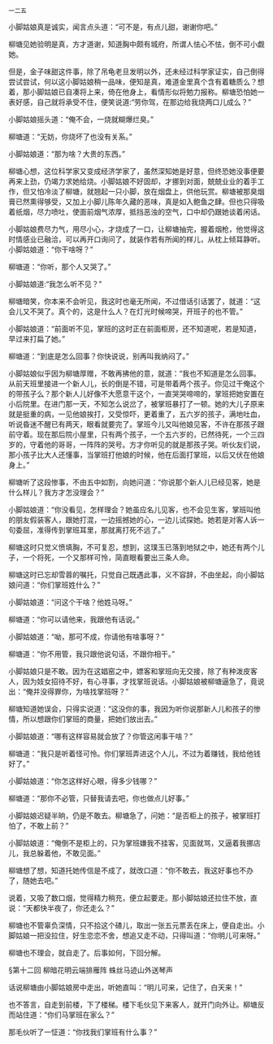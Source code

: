     一二五 

   小脚姑娘真是诚实，闻言点头道：“可不是，有点儿甜，谢谢你吧。”

   柳塘见她验明是真，方才道谢，知道胸中颇有城府，所谓人怯心不怯，倒不可小觑她。

   但是，金子味甜这件事，除了吊龟老旦发明以外，还未经过科学家证实，自己倒得尝试尝试，何以这小脚姑娘稍一品味，便知是真，难道金里真个含有着糖质么？想着，那小脚姑娘已自凑将上来，倚在他身上，看情形似将勉力报称。柳塘恐怕她一表好感，自己就将承受不住，便笑说道:“劳你驾，在那边给我烧两口儿成么？”

   小脚姑娘摇头道：“俺不会，一烧就糊爆烂臭。”

   柳塘道：“无妨，你烧坏了也没有关系。”

   小脚姑娘道：“那为啥？大贵的东西。”

   柳塘心想，这位科学家又变成经济学家了，虽然深知她是好意，但终恐她没事便要再来上劲，仍竭力求她给烧。小脚姑娘不好固却，才挪到对面，兢兢业业的着手工作，但又怕冷淡了柳塘，就翘起一只小脚，放在烟盘上，供他玩赏。柳塘被那臭烟膏已然熏得够受，又加上小脚儿陈年久藏的恶味，真是如入鲍鱼之肆。但也只得吸着纸烟，尽力喷吐，使面前烟气浓厚，抵挡恶浊的空气，口中却仍跟她谈着闲话。

   小脚姑娘费尽力气，用尽小心，才烧成了一口，让柳塘抽完，握着烟枪，他觉得这时情感业已融洽，可以再开口询问了，就装作若有所闻的样儿，从枕上倾耳静听。小脚姑娘道：“你干啥呀？”

   柳塘道：“你听，那个人又哭了。”

   小脚姑娘道:“我怎么听不见？”

   柳塘暗笑，你本来不会听见，我这时也毫无所闻，不过借话引话罢了，就道：“这会儿又不哭了。真个的，这是什么人？在灯光时候啼哭，开班子的也不管。”

   小脚姑娘道：“前面听不见，掌班的这时正在前面柜房，还不知道呢，若是知道，早过来打扁了她。”

   柳塘道：“到底是怎么回事？你快说说，别再叫我纳闷了。”

   小脚姑娘似乎因为柳塘厚赠，不敢再拂他的意，就道：“我也不知道是怎么回事。从前天班里接进一个新人儿，长的倒是不错，可是带着两个孩子。你见过干俺这个的带孩子么？那个新人儿好像不大愿意干这个，一直哭哭啼啼的，掌班把她安置在小后院里。在进门那一天，不知怎么说岔了，被掌班暴打了一顿。她的大儿子原来就是挺重的病，一见他娘挨打，又受惊吓，更着重了，五六岁的孩子，满地吐血，听说昏迷不醒已有两天，眼看就要完了。掌班今儿又叫他娘见客，不许在那孩子跟前守着。现在那后院小屋里，只有两个孩子，一个五六岁的，已然待死，一个三四岁的，守着他的哥哥，一阵阵的哭号。方才你听见的就是那孩子哭。听伙友们说，那小孩子比大人还懂事，当掌班打他娘的时候，他在后面打掌班，以后又伏在他娘身上。”

   柳塘听了这段惨事，不由五中如割，向她问道：“你说那个新人儿已经见客，她是什么样儿？我方才怎没理会？”

   小脚姑娘道：“你没看见，怎样理会？她虽应名儿见客，也不会见生客，掌班叫他的朋友假装客人，跟她打混，一边摇撼她的心，一边儿试探她。她若是对客人诉一句委屈，准得传到掌班耳里，那就离打死不远了。”

   柳塘这时只觉义愤填胸，不可复忍，想到，这璞玉已落到地狱之中，她还有两个儿子，一个将死，一个又那样可怜，简直眼看要出三条人命。

   柳塘这时已忘却雪蓉的嘱托，只觉自己既遇此事，义不容辞，不由坐起，向小脚姑娘问道：“你们掌班姓什么？”

   小脚姑娘道：“问这个干啥？他姓马呀。”

   柳塘道：“你可以请他来，我跟他有话说。”

   小脚姑娘道：“呦，那可不成，你请他有啥事呀？”

   柳塘道：“你不用管，我只跟他说句话，不跟你相干。”

   小脚姑娘只是不敢。因为在这娼窑之中，嫖客和掌班向无交接，除了有种泼皮客人，因为妓女招待不好，有心寻事，才找掌班说话。小脚姑娘被柳塘逼急了，竟说出：“俺并没得罪你，为啥找掌班呀？”

   柳塘知道她误会，只得实说道：“这没你的事，我因为听你说那新人儿和孩子的惨情，所以想跟你们掌班的商量，把她们放出去。”

   小脚姑娘道：“哪有这样容易就会放了？你管这闲事干啥？”

   柳塘道：“我只是听着怪可怜。你们掌班弄进这个人儿，不过为着赚钱，我给他钱好了。”

   小脚姑娘道：“你怎这样好心眼，得多少钱哪？”

   柳塘道：“那你不必管，只替我请去吧，你也做点儿好事。”

   小脚姑娘迟疑半晌，仍是不敢去。柳塘急了，问她：“是否柜上的孩子，被掌班打怕了，不敢上前？”

   小脚姑娘道：“俺倒不是柜上的，只为掌班嫌我不挂客，见面就骂，又逼着我挪店儿，我总躲着他，不敢见面。”

   柳塘想了想，知道托她传信是不成了，就改口道：“你不敢去，我这好事也不办了，随她去吧。”

   说着，又吸了数口烟，觉得精力稍充，便立起要走。那小脚姑娘还拉住不放，直说：“天都快半夜了，你还走么？”

   柳塘也不管辜负深情，只不拾这个碴儿，取出一张五元票丢在床上，便自走出。小脚姑娘一把没拉住，好生恋恋不舍，想追又走不动，只得叫道：“你明儿可来呀。”

   柳塘也不理会，就自走了。后事如何，下回分解。

   §第十二回 柳暗花明云端排雁阵 蛛丝马迹山外送琴声

   话说柳塘由小脚姑娘房中走出，听她直叫：“明儿可来，记住了，白天来！”

   也不答言，自走到前楼，下了楼梯。楼下毛伙见下来客人，就开门向外让。柳塘反而站住道：“你们马掌班在家么？”

   那毛伙听了一怔道：“你找我们掌班有什么事？”

